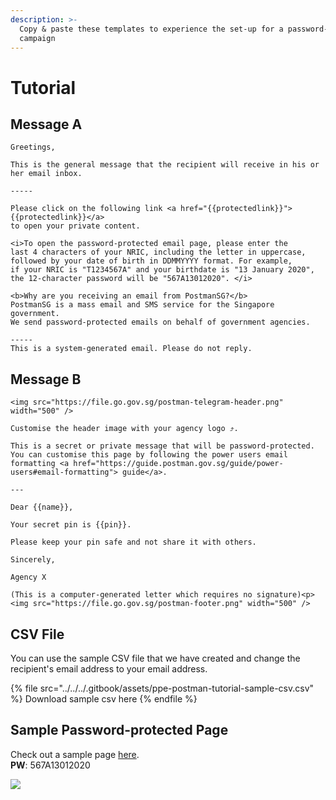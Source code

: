```yaml
---
description: >-
  Copy & paste these templates to experience the set-up for a password-protected
  campaign
---
```


# Tutorial

## Message A

```
Greetings,

This is the general message that the recipient will receive in his or her email inbox.

-----

Please click on the following link <a href="{{protectedlink}}">{{protectedlink}}</a>
to open your private content.

<i>To open the password-protected email page, please enter the
last 4 characters of your NRIC, including the letter in uppercase,
followed by your date of birth in DDMMYYYY format. For example,
if your NRIC is "T1234567A" and your birthdate is "13 January 2020",
the 12-character password will be "567A13012020". </i>

<b>Why are you receiving an email from PostmanSG?</b>
PostmanSG is a mass email and SMS service for the Singapore government.
We send password-protected emails on behalf of government agencies.

-----
This is a system-generated email. Please do not reply.
```

## Message B

```
<img src="https://file.go.gov.sg/postman-telegram-header.png" width="500" />

Customise the header image with your agency logo ⤴.

This is a secret or private message that will be password-protected.
You can customise this page by following the power users email formatting <a href="https://guide.postman.gov.sg/guide/power-users#email-formatting"> guide</a>.

---

Dear {{name}},

Your secret pin is {{pin}}.

Please keep your pin safe and not share it with others.

Sincerely,

Agency X

(This is a computer-generated letter which requires no signature)<p>
<img src="https://file.go.gov.sg/postman-footer.png" width="500" />
```

## CSV File

You can use the sample CSV file that we have created and change the recipient's email address to your email address.

{% file src="../../../.gitbook/assets/ppe-postman-tutorial-sample-csv.csv" %}
Download sample csv here
{% endfile %}

## Sample Password-protected Page

Check out a sample page [here](https://postman.gov.sg/p/1/ab11edcd-d3c0-49c7-bebf-43857380e416).\
**PW**: 567A13012020

![](../../../.gitbook/assets/screencapture-postman-gov-sg-p-1-ab11edcd-d3c0-49c7-bebf-43857380e416-2020-07-28-22\_14\_01.png)
